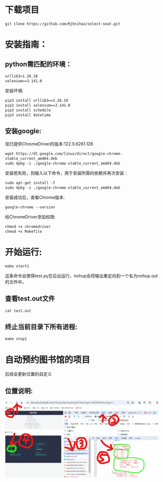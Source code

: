 # 下载项目
```shell
git clone https://github.com/Rjhnihao/select-seat.git
```
# 安装指南：
## python需匹配的环境：
````
urllib3=1.26.18
selenium==3.141.0
````
安装环境:
```shell
pip3 install urllib3==1.26.18
pip3 install selenium==3.141.0
pip3 install schedule
pip3 install datetime
```

## 安装google:
现已提供ChromeDriver的版本:122.0.6261.128
```shell
wget https://dl.google.com/linux/direct/google-chrome-stable_current_amd64.deb
sudo dpkg -i ./google-chrome-stable_current_amd64.deb
```
安装若失败，则输入以下命令，用于安装所需的依赖并再次安装：
```shell
sudo apt-get install -f
sudo dpkg -i ./google-chrome-stable_current_amd64.deb
```
安装成功后，查看Chrome版本:
```shell
google-chrome --version
```
给ChromeDriver添加权限:
```shell
chmod +x chromedriver
chmod +x Makefile
```
# 开始运行:
```shell
make start1
```
这条命令会使得test.py在后台运行，nohup会将输出重定向到一个名为nohup.out的文件中。
## 查看test.out文件
```shell
cat test.out
```
## 终止当前目录下所有进程:
```shell
make stop1
```
# 自动预约图书馆的项目
后续会更新位置的自定义
## 位置说明:
![位置说明](https://github.com/Rjhnihao/select-seat/blob/master/linux/%E8%87%AA%E5%AE%9A%E4%B9%89%E4%BD%8D%E7%BD%AE%EF%BC%88%E5%88%9D%E7%A8%BF%EF%BC%89.png)
